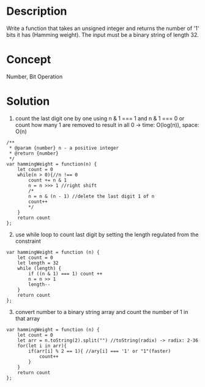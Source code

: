 # Description
Write a function that takes an unsigned integer and returns the number of '1' bits it has (Hamming weight). The input must be a binary string of length 32.
# Concept
Number, Bit Operation
# Solution
1. count the last digit one by one using n & 1 === 1 and n & 1 === 0 or count how many 1 are removed to result in all 0 -> time: O(log(n)), space: O(n)
```
/**
 * @param {number} n - a positive integer
 * @return {number}
 */
var hammingWeight = function(n) {
    let count = 0
    while(n > 0){//n !== 0
        count += n & 1
        n = n >>> 1 //right shift
        /*
        n = n & (n - 1) //delete the last digit 1 of n
        count++
        */
    }
    return count
};
```
2. use while loop to count last digit by setting the length regulated from the constraint 
```
var hammingWeight = function (n) {
    let count = 0
    let length = 32
    while (length) {
        if ((n & 1) === 1) count ++
        n = n >> 1
        length--
    }
    return count
};
```
3. convert number to a binary string array and count the number of 1 in that array
```
var hammingWeight = function (n) {
    let count = 0
    let arr = n.toString(2).split("") //toString(radix) -> radix: 2-36
    for(let i in arr){
        if(arr[i] % 2 == 1){ //ary[i] === '1' or "1"(faster)
            count++
        }
    }
    return count
};
```
